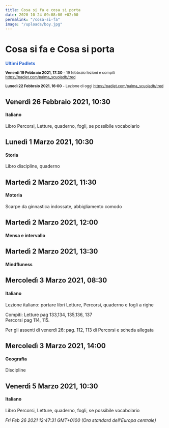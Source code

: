 ```yaml
---
title: Cosa si fa e cosa si porta
date: 2020-10-24 09:08:00 +02:00
permalink: "/cosa-si-fa"
image: "/uploads/boy.jpg"
---
```


# Cosa si fa e Cosa si porta
<span style="color:#2B65CF">__Ultimi Padlets__</span> 

<sup>__Venerdì 19 Febbraio 2021, 17:30__ - 19 febbraio lezioni e compiti
<a href="https://padlet.com/palma_scuoladb/tred" id="ow1420" __is_owner="true">https://padlet.com/palma_scuoladb/tred</a>  </sup>

<sup>__Lunedì 22 Febbraio 2021, 16:00__ - Lezione di oggi
<a href="https://padlet.com/palma_scuoladb/tred" id="ow1154" __is_owner="true">https://padlet.com/palma_scuoladb/tred</a>  </sup>

## Venerdì 26 Febbraio 2021, 10:30
#### Italiano
Libro Percorsi, Letture, quaderno, fogli, se possibile vocabolario  
## Lunedì 1 Marzo 2021, 10:30
#### Storia
Libro discipline, quaderno  
## Martedì 2 Marzo 2021, 11:30
#### Motoria
Scarpe da ginnastica indossate, abbigliamento comodo  
## Martedì 2 Marzo 2021, 12:00
#### Mensa e intervallo
  
## Martedì 2 Marzo 2021, 13:30
#### Mindfluness
  
## Mercoledì 3 Marzo 2021, 08:30
#### Italiano
Lezione italiano: portare libri Letture, Percorsi, quaderno e fogli a righe  
  
  
Compiti: Letture pag 133,134, 135,136, 137  
Percorsi pag 114, 115.  
  
Per gli assenti di venerdì 26: pag. 112, 113 di Percorsi e scheda allegata  
## Mercoledì 3 Marzo 2021, 14:00
#### Geografia
Discipline  
## Venerdì 5 Marzo 2021, 10:30
#### Italiano
Libro Percorsi, Letture, quaderno, fogli, se possibile vocabolario  

_Fri Feb 26 2021 12:47:31 GMT+0100 (Ora standard dell’Europa centrale)_